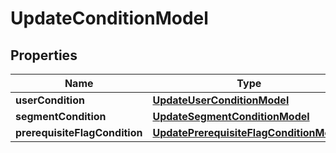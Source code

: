 

# UpdateConditionModel


## Properties

| Name | Type | Description | Notes |
|------------ | ------------- | ------------- | -------------|
|**userCondition** | [**UpdateUserConditionModel**](UpdateUserConditionModel.md) |  |  [optional] |
|**segmentCondition** | [**UpdateSegmentConditionModel**](UpdateSegmentConditionModel.md) |  |  [optional] |
|**prerequisiteFlagCondition** | [**UpdatePrerequisiteFlagConditionModel**](UpdatePrerequisiteFlagConditionModel.md) |  |  [optional] |



